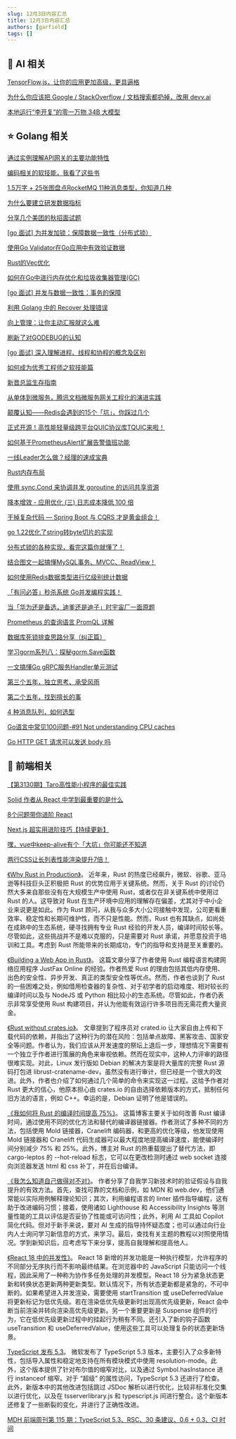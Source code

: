 ```yaml
---
slug: 12月3日内容汇总
title: 12月3日内容汇总
authors: [garfield]
tags: []
---
```


## 🌟 AI 相关

[TensorFlow.js，让你的应用更加高级，更具逼格](https://mp.weixin.qq.com/s/hhhrG4nRhKY2Igt9e8_4qA)

[为什么你应该把 Google / StackOverflow / 文档搜索都扔掉，改用 devv.ai](https://mp.weixin.qq.com/s/zYf_-VBk98BvC4nfxOrwXw)

[本地运行“李开复”的零一万物 34B 大模型](https://mp.weixin.qq.com/s/k-R6RDCYYUm8BG-g3AZblg)

## ⭐️ Golang 相关

[通过实例理解API网关的主要功能特性](https://mp.weixin.qq.com/s/ubH7xCqZmlfxxyJ0R_Kvdw)

[编码相关的软技能，我看了这些书](https://mp.weixin.qq.com/s/QvvBGL-VGgBzcnypB1WSEQ)

[1.5万字 + 25张图盘点RocketMQ 11种消息类型，你知道几种](https://mp.weixin.qq.com/s/s9VI4PXQ-H-3aPJarbOs4A)

[为什么要建立研发数据指标](https://mp.weixin.qq.com/s/fUUF7vX8rE743VOs5PnBTQ)

[分享几个美团的秋招面试题](https://mp.weixin.qq.com/s/Oanfknul1fEonphPattfqA)

[\[go 面试\] 为并发加锁：保障数据一致性（分布式锁）](https://mp.weixin.qq.com/s/ASY0LJ0Xn5dpgbLbDQ_cUQ)

[使用Go Validator在Go应用中有效验证数据](https://mp.weixin.qq.com/s/HUDu1k47yoTO04utPpT0Mg)

[Rust的Vec优化](https://mp.weixin.qq.com/s/fs58EEmKMTMIiK0YWGN_sA)

[如何在Go中进行内存优化和垃圾收集器管理(GC)](https://mp.weixin.qq.com/s/eAlQexyK72uXOLlzH4qLAw)

[\[go 面试\] 并发与数据一致性：事务的保障](https://mp.weixin.qq.com/s/ydgNeK4BosRpjwDzN965sA)

[利用 Golang 中的 Recover 处理错误](https://mp.weixin.qq.com/s/HjuUtMrXwm2HW9BOh2AT7A)

[向上管理：让你主动汇报就这么难](https://mp.weixin.qq.com/s/FMiDF7kKSoPPH5WUy4Vxow)

[刷新了对GODEBUG的认知](https://mp.weixin.qq.com/s/NI6xvy3DEQNn6FF9aQscfQ)

[\[go 面试\] 深入理解进程、线程和协程的概念及区别](https://mp.weixin.qq.com/s/LaPCovYLZdESY-eTL6THEw)

[如何成为优秀工程师之软技能篇](https://mp.weixin.qq.com/s/q-rCNsE6A1l1DuGBL7HX2Q)

[新晋总监生存指南](https://mp.weixin.qq.com/s/wGWkFIgGeDAOfiBII6OZKQ)

[从单体到微服务，腾讯文档微服务网关工程化的演进实践](https://mp.weixin.qq.com/s/tqvaCNcUJtWmmGNmDEan3Q)

[颠覆认知——Redis会遇到的15个「坑」，你踩过几个](https://mp.weixin.qq.com/s/MPLp50IL5r_OzNoZeEZM1Q)

[正式开源！高性能轻量级跨平台QUIC协议库TQUIC来啦！](https://mp.weixin.qq.com/s/9wgVtK7wBeEHIAaguOydJA)

[如何基于PrometheusAlert扩展告警值班功能](https://mp.weixin.qq.com/s/djfb-cF00iKan_DcygN3iw)

[一线Leader怎么做？经理的速成宝典](https://mp.weixin.qq.com/s/tqaHcbd8ZCkxecMQau6jsg)

[Rust内存布局](https://mp.weixin.qq.com/s/Hhzr8e9u8VJ7kXHSr32QPw)

[使用 sync.Cond 来协调并发 goroutine 的访问共享资源](https://mp.weixin.qq.com/s/oERDmyOs7_nu82SWaB3hqQ)

[降本增效 - 应用优化 (三) 日志成本降低 100 倍](https://mp.weixin.qq.com/s/RRWZSwD9EDWOLQg8yxLjZA)

[干掉复杂代码 — Spring Boot 与 CQRS 才是黄金组合！](https://mp.weixin.qq.com/s/wrqky4JQyHHSn-0ToTShag)

[go 1.22优化了string转byte切片的实现](https://mp.weixin.qq.com/s/zkU8ZsoOkcz9I7crP5PihA)

[分布式锁的各种实现，看完这篇你就懂了！](https://mp.weixin.qq.com/s/wL9MRnx8HVXNFOt6ZTWELw)

[结合图文一起搞懂MySQL事务、MVCC、ReadView！](https://mp.weixin.qq.com/s/6lQMW6L6w9rGNaggk_rfLQ)

[如何使用Redis数据类型进行亿级别统计数据](https://mp.weixin.qq.com/s/RezBIp-j4QujEBgLrmkHLA)

[「有问必答」秒杀系统 Go并发编程实践！](https://mp.weixin.qq.com/s/oIPciAcUG3TzjomVe4nyZg)

[当「华为还是备选，迪爹还是迪子」时宇宙厂一面原题](https://mp.weixin.qq.com/s/BHKTMqeEARvDdPJzAbkP6g)

[Prometheus 的查询语言 PromQL 详解](https://mp.weixin.qq.com/s/qAl2e-v3wu8Hk5n9D1pLUQ)

[数据库死锁排查思路分享（纠正篇）](https://mp.weixin.qq.com/s/gKC9dyfyuORbAhqMjR0lqg)

[学习gorm系列八：探秘gorm.Save函数](https://mp.weixin.qq.com/s/FYohmO1uSYrUtuoWMVgbDQ)

[一文搞懂Go gRPC服务Handler单元测试](https://mp.weixin.qq.com/s/K5YFurOUKle5HUgYWvMMqQ)

[第三个五年，独立思考、承受风雨](https://mp.weixin.qq.com/s/GvHYYJdyzo4it2vvGpRJ9w)

[第二个五年，找到擅长的事](https://mp.weixin.qq.com/s/tS6nkEfsMW0Ek66VyHUPEw)

[4 种消息队列，如何选型](https://mp.weixin.qq.com/s/pgrx0S7gxMpcgzhP6dVvFQ)

[Go语言中常见100问题-#91 Not understanding CPU caches](https://mp.weixin.qq.com/s/6n8ZYc3EUnOV7nmm3nQc6g)

[Go HTTP GET 请求可以发送 body 吗](https://mp.weixin.qq.com/s/6ZMjo02qUA6jSWMP549ohw)

## 📒 前端相关

[【第3130期】Taro高性能小程序的最佳实践](https://mp.weixin.qq.com/s/Q4nOGIEQ1s5GTq8BaGubNA)

[Solid 作者从 React 中学到最重要的是什么](https://mp.weixin.qq.com/s/QCVcrAWmVMhIX1an-_1n7Q)

[8个问题带你进阶 React](https://mp.weixin.qq.com/s/6gdRAzuiChsrwxqpoU-hdw)

[Next.js 超实用进阶技巧【持续更新】](https://mp.weixin.qq.com/s/HVBa1GPT8uZgFWKxl3vc6w)

[嘿，vue中keep-alive有个「大坑」你可能还不知道](https://mp.weixin.qq.com/s/crIqANQ4ThC_lIy-Pnt6kA)

[两行CSS让长列表性能渲染提升7倍！](https://mp.weixin.qq.com/s/eYc3H8s-1FauxAfnzmhDXg)

[《Why Rust in Production》](https://corrode.dev/why-rust/)。 近年来，Rust 的热度已经飙升，微软、谷歌、亚马逊等科技巨头正积极把 Rust 的优势应用于关键系统。然而，关于 Rust 的讨论仍然大多来自那些没有在大规模生产中使用 Rust，或者仅在非关键系统中使用过 Rust 的人。这导致对 Rust 在生产环境中应用的理解存在偏差，尤其对于中小企业来说更是如此。作为 Rust 顾问，从我与众多大小公司接触中发现，公司更看重效率、稳定性和长期可维护性，而不只是性能。然而，Rust 也有其缺点，如尚处在成熟中的生态系统，硬寻找拥有专业 Rust 经验的开发人员，编译时间较长等。尽管如此，这些挑战并不是难以克服的，只是需要对 Rust 承诺，并愿意投资于培训和工具。考虑到 Rust 所能带来的长期成功，专门的指导和支持是至关重要的。

[《Building a Web App in Rust》](https://www.yieldcode.blog/post/building-a-webapp-in-rust/)。 这篇文章分享了作者使用 Rust 编程语言构建网络应用程序 JustFax Online 的经验。作者热爱 Rust 的理由包括其低内存使用、出色的安全性、异步开发、真正的类型安全性等优点。然而，作者也谈到了 Rust 的一些困难之处，例如借用检查器的复杂性、对于初学者的启动难度、相对较长的编译时间以及与 NodeJS 或 Python 相比较小的生态系统。尽管如此，作者仍表示非常享受使用 Rust 构建项目，并认为他能有效运行许多项目而无需花费大量资金。

[《Rust without crates.io》](https://thomask.sdf.org/blog/2023/11/14/rust-without-crates-io.html)。 文章提到了程序员对 crated.io 让大家自由上传和下载代码的依赖，并指出了这种行为的潜在风险：包括单点故障、黑客攻击、国家安全等问题。作者认为，我们应该从开发速度的祭坛上退后一步，理想情况下需要有一个独立于作者进行策展的角色来审视依赖。然而在现实中，这种人力评审的路径很难实现。对此，Linux 发行版如 Debian 的解决方案是将大量库的完整 Rust 源码打包进 librust-cratename-dev，虽然没有进行审计，但已经是一个很大的改进。此外，作者也介绍了如何通过几个简单的命令来实现这一过程。这给予作者对 Rust 更大的信心，他原本担心由 crates.io 的自由选择依赖版本的方式，抵制任何旧方法的语言，例如 C++。幸运的是，Debian 证明了他是错误的。

[《我如何将 Rust 的编译时间提高 75%》](https://benw.is/posts/how-i-improved-my-rust-compile-times-by-seventy-five-percent)。 这篇博客主要关于如何改善 Rust 编译时间，通过使用不同的优化方法和替代的编译器链接器。作者测试了多种不同的方法，包括使用 Mold 链接器，Cranelift 编码器，和更高的优化等级，他发现使用 Mold 链接器和 Cranelift 代码生成器可以最大程度地提高编译速度，能使编译时间分别减少 75% 和 25%。此外，博主对 Rust 的热重载提出了替代方法，即 cargo-leptos 的 --hot-reload 标志，它可以在更改检测时通过 web socket 连接向浏览器发送 html 和 css 补丁，并在后台编译。

[《我怎么知道自己做得对不对》](https://katydecorah.com/notes/am-i-doing-it-right/)。 作者分享了自我学习新技术时的验证假设与自我提升的有效方法。首先，查找可靠的文档和示例，如 MDN 和 web.dev，他们通常能以实际用例解释理论知识；其次，利用编程语言的 linter 插件指导编程，这有助于改进编码习惯；接着，使用诸如 Lighthouse 和 Accessibility Insights 等测量性能的工具以评估是否妥协了性能或可访问性；此外，利用 AI 工具如 Copilot 简化代码。但对于新手来说，要对 AI 生成的指导持怀疑态度；也可以通过向行业内人士询问学习新信息的方式，来学习。最后，查找有关主题的教程以对照使用情况。学到新知识后，应考虑写下来分享，提高自我理解和提高他人。

[《React 18 中的并发性》](https://sinja.io/blog/guide-to-concurrency-in-react-18)。 React 18 新增的并发功能是一种执行模型，允许程序的不同部分无序执行而不影响最终结果。在浏览器中的 JavaScript 只能访问一个线程，因此采用了一种称为协作多任务处理的并发模型。React 18 分为紧急状态更新和转换状态更新两种更新类型。默认情况下，所有状态更新都是紧急的，不可中断的。如果希望进入并发渲染，需要使用 startTransition 或 useDeferredValue 将更新标记为低优先级。若在渲染低优先级更新时出现高优先级更新，React 会中断当前渲染并转向渲染高优先级更新。另一个重要更新是 Suspense 组件的行为，它在低优先级更新过程中的挂起行为稍有不同。还引入了新的钩子函数 useTransition 和 useDeferredValue，使用这些工具可以处理复杂的状态更新场景。

[TypeScript 发布 5.3](https://devblogs.microsoft.com/typescript/announcing-typescript-5-3/)。 微软发布了 TypeScript 5.3 版本，主要引入了众多新特性，包括导入属性和稳定地支持在所有模块模式中使用 resolution-mode。此外，这个版本提供了针对布尔值的缩窄对比，以及通过 Symbol.hasInstance 进行 instanceof 缩窄。对于 “超级” 的属性访问，TypeScript 5.3 还进行了检查。此外，新版本中的其他改进包括跳过 JSDoc 解析以进行优化，比较非标准化交集以进行优化，以及在 tsserverlibrary.js 和 typescript.js 间进行整合。这个新版本还修复了一些断裂的变化，并进行了正确性改进。

[MDH 前端周刊第 115 期：TypeScript 5.3、RSC、30 条建议、0.6 + 0.3、CI 时间](https://mdhweekly.com/weekly/issue-0115)
